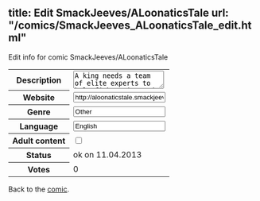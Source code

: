 title: Edit SmackJeeves/ALoonaticsTale
url: "/comics/SmackJeeves_ALoonaticsTale_edit.html"
---
Edit info for comic SmackJeeves/ALoonaticsTale

<form name="comic" action="http://gaepostmail.appengine.com/comic" name="post">
<table class="comicinfo">
<tr>
<th>Description</th><td><textarea name="description">A king needs a team of elite experts to help fight crime and uphold the peace of Mercia. Unfortunately, he hires crazy people for the job. This didn't quite pan out the way he thought it would.</textarea></td>
</tr>
<tr>
<th>Website</th><td><input type="text" name="url" value="http://aloonaticstale.smackjeeves.com/comics/"/></td>
</tr>
<tr>
<th>Genre</th><td><input type="text" name="genre" value="Other"/></td>
</tr>
<tr>
<th>Language</th><td><input type="text" name="language" value="English"/></td>
</tr>
<tr>
<th>Adult content</th><td><input type="checkbox" name="adult" value="adult" /></td>
</tr>
<tr>
<th>Status</th><td>ok on 11.04.2013</td>
</tr>
<tr>
<th>Votes</th><td>0</div></td>
</tr>
</table>
</form>

Back to the [comic](/comics/SmackJeeves_ALoonaticsTale.html).
